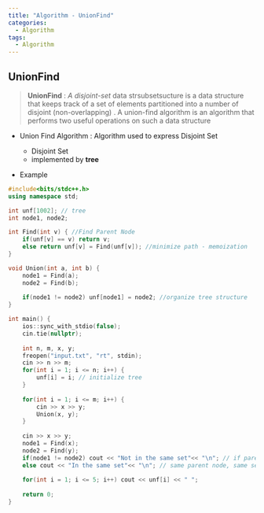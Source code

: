 ```yaml
---
title: "Algorithm - UnionFind"
categories:
  - Algorithm
tags:
  - Algorithm
---
```


## UnionFind 
> **UnionFind**  : *A disjoint-set* data strsubsetsucture is a data structure that keeps track of a set of elements partitioned into a number of disjoint (non-overlapping) . A union-find algorithm is an algorithm that performs two useful operations on such a data structure


- Union Find Algorithm : Algorithm used to express Disjoint Set
    - Disjoint Set 
    - implemented by **tree**
    
- Example

```c++
#include<bits/stdc++.h>
using namespace std;

int unf[1002]; // tree
int node1, node2;

int Find(int v) { //Find Parent Node
	if(unf[v] == v) return v;
	else return unf[v] = Find(unf[v]); //minimize path - memoization  
}

void Union(int a, int b) {
	node1 = Find(a);
	node2 = Find(b);
	
	if(node1 != node2) unf[node1] = node2; //organize tree structure
}

int main() {
	ios::sync_with_stdio(false);
	cin.tie(nullptr);
	
	int n, m, x, y;
	freopen("input.txt", "rt", stdin);
	cin >> n >> m;
	for(int i = 1; i <= n; i++) {
		unf[i] = i; // initialize tree
	}
	
	for(int i = 1; i <= m; i++) {
		cin >> x >> y;
		Union(x, y);
	}
	
	cin >> x >> y;
	node1 = Find(x);
	node2 = Find(y);
	if(node1 != node2) cout << "Not in the same set"<< "\n"; // if parentNode not same, not in same set
	else cout << "In the same set"<< "\n"; // same parent node, same set
	
	for(int i = 1; i <= 5; i++) cout << unf[i] << " ";
	
 	return 0;
}
```


